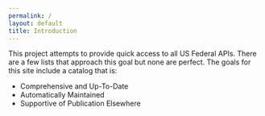 ```yaml
---
permalink: /
layout: default
title: Introduction
---
```


This project attempts to provide quick access to all US Federal APIs.  There are a few lists that approach this goal but none are perfect.  The goals for this site include a catalog that is:  

* Comprehensive and Up-To-Date  
* Automatically Maintained   
* Supportive of Publication Elsewhere  
  
